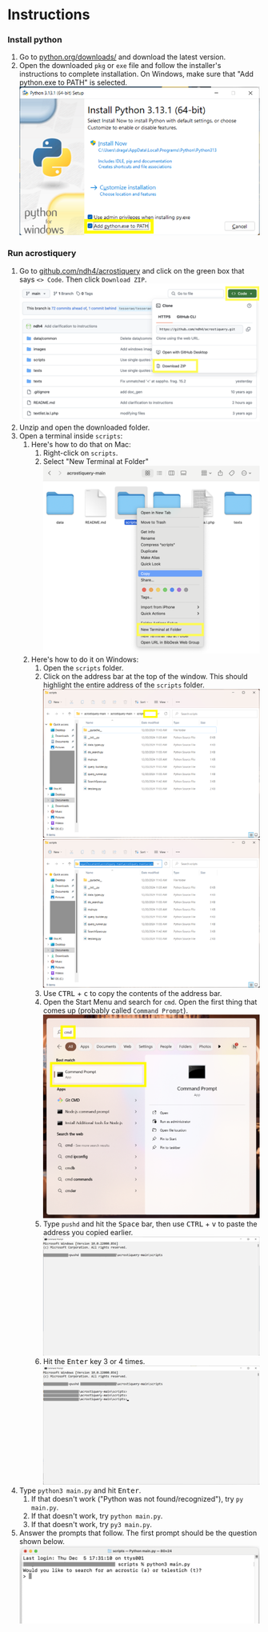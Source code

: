 # Instructions

### Install python

1. Go to [python.org/downloads/](https://www.python.org/downloads/) and download the latest version.
2. Open the downloaded `pkg` or `exe` file and follow the installer's instructions to complete installation. On Windows, make sure that "Add python.exe to PATH" is selected. ![Make sure that Add python.exe to PATH has a check mark next to it.](images/add_python_to_path.png)

### Run acrostiquery

1. Go to [github.com/ndh4/acrostiquery](https://github.com/ndh4/acrostiquery) and click on the green box that says `<> Code`. Then click `Download ZIP`.
![Code | Download ZIP](images/download_zip.png)
2. Unzip and open the downloaded folder.
3. Open a terminal inside `scripts`:
   1. Here's how to do that on Mac:
      1. Right-click on `scripts`.
      2. Select "New Terminal at Folder" ![Right-click on `scripts` and select "New Terminal at Folder"](images/open_terminal_mac.png)
   2. Here's how to do it on Windows:
      1. Open the `scripts` folder.
      2. Click on the address bar at the top of the window. This should highlight the entire address of the `scripts` folder. ![Click on the space after the address.](images/scripts_folder.png) ![The entire address should be highlighted after you do so.](images/address_highlighted.png)
      3. Use <kbd>CTRL</kbd> + <kbd>c</kbd> to copy the contents of the address bar.
      4. Open the Start Menu and search for `cmd`. Open the first thing that comes up (probably called `Command Prompt`). ![Search for cmd and open the first program that comes up.](images/windows_search.png)
      5. Type `pushd` and hit the <kbd>Space</kbd> bar, then use <kbd>CTRL</kbd> + <kbd>v</kbd> to paste the address you copied earlier. ![pushd paste](images/pushd.png)
      6. Hit the <kbd>Enter</kbd> key 3 or 4 times. ![Hit enter 3 or 4 times to make sure that the command took.](images/enter3.png)
4. Type `python3 main.py` and hit <kbd>Enter</kbd>.
   1. If that doesn't work ("Python was not found/recognized"), try `py main.py`.
   2. If that doesn't work, try `python main.py`.
   3. If that doesn't work, try `py3 main.py`.
5. Answer the prompts that follow. The first prompt should be the question shown below.
![The first question should be, "Do you want to search for an acrostic or telestich?"](images/mac_success.png)

